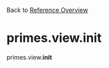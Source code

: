 
Back to [Reference Overview](https://github.com)

# primes.view.__init__

primes.view.__init__

<br>


```python

```

